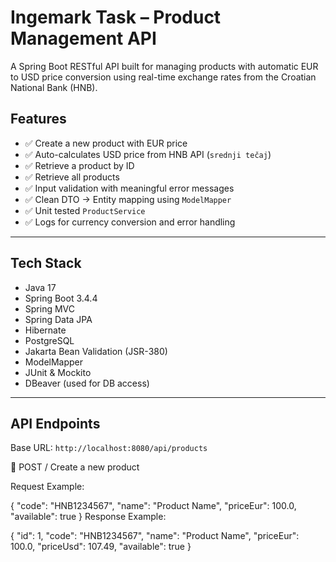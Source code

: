 # Ingemark Task – Product Management API

A Spring Boot RESTful API built for managing products with automatic EUR to USD price conversion using real-time exchange rates from the Croatian National Bank (HNB).

## Features

- ✅ Create a new product with EUR price
- ✅ Auto-calculates USD price from HNB API (`srednji tečaj`)
- ✅ Retrieve a product by ID
- ✅ Retrieve all products
- ✅ Input validation with meaningful error messages
- ✅ Clean DTO → Entity mapping using `ModelMapper`
- ✅ Unit tested `ProductService`
- ✅ Logs for currency conversion and error handling

---

## Tech Stack

- Java 17
- Spring Boot 3.4.4
- Spring MVC
- Spring Data JPA
- Hibernate
- PostgreSQL
- Jakarta Bean Validation (JSR-380)
- ModelMapper
- JUnit & Mockito
- DBeaver (used for DB access)

---

## API Endpoints

Base URL: `http://localhost:8080/api/products`

🔹 POST /
Create a new product

Request Example:

{
  "code": "HNB1234567",
  "name": "Product Name",
  "priceEur": 100.0,
  "available": true
}
Response Example:

{
  "id": 1,
  "code": "HNB1234567",
  "name": "Product Name",
  "priceEur": 100.0,
  "priceUsd": 107.49,
  "available": true
}




